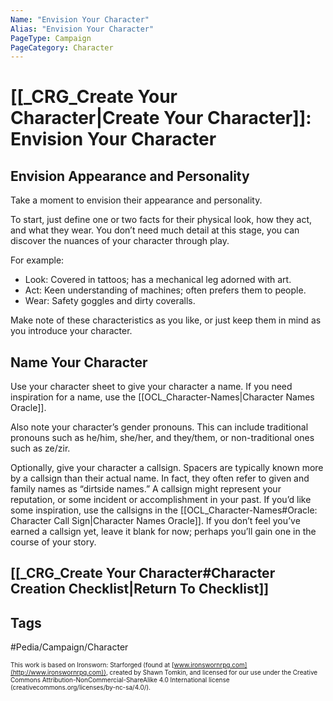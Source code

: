 ```yaml
---
Name: "Envision Your Character"
Alias: "Envision Your Character"
PageType: Campaign
PageCategory: Character
---
```

# [[_CRG_Create Your Character|Create Your Character]]: Envision Your Character
## Envision Appearance and Personality
Take a moment to envision their appearance and personality. 

To start, just define one or two facts for their physical look, how they act, and what they wear. You don’t need much detail at this stage, you can discover the nuances of your character through play.

For example: 
- Look: Covered in tattoos; has a mechanical leg adorned with art. 
- Act: Keen understanding of machines; often prefers them to people. 
- Wear: Safety goggles and dirty coveralls. 

Make note of these characteristics as you like, or just keep them in mind as you introduce your character.

## Name Your Character
Use your character sheet to give your character a name. If you need inspiration for a name, use the [[OCL_Character-Names|Character Names Oracle]].

Also note your character’s gender pronouns. This can include traditional pronouns such as he/him, she/her, and they/them, or non-traditional ones such as ze/zir.

Optionally, give your character a callsign. Spacers are typically known more by a callsign than their actual name. In fact, they often refer to given and family names as “dirtside names.” A callsign might represent your reputation, or some incident or accomplishment in your past. If you’d like some inspiration, use the callsigns in the [[OCL_Character-Names#Oracle: Character Call Sign|Character Names Oracle]]. If you don’t feel you’ve earned a callsign yet, leave it blank for now; perhaps you’ll gain one in the course of your story.

## [[_CRG_Create Your Character#Character Creation Checklist|Return To Checklist]]

## Tags
#Pedia/Campaign/Character 

<font size=-2>This work is based on Ironsworn: Starforged (found at [www.ironswornrpg.com](http://www.ironswornrpg.com)), created by Shawn Tomkin, and licensed for our use under the Creative Commons Attribution-NonCommercial-ShareAlike 4.0 International license  (creativecommons.org/licenses/by-nc-sa/4.0/).</font>